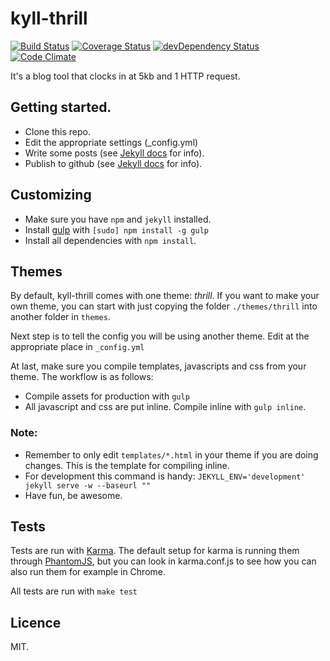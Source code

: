 kyll-thrill
===========
[![Build Status](https://travis-ci.org/eiriksm/kyll-thrill.svg?branch=master)](https://travis-ci.org/eiriksm/kyll-thrill)
[![Coverage Status](https://img.shields.io/coveralls/eiriksm/kyll-thrill.svg)](https://coveralls.io/r/eiriksm/kyll-thrill?branch=master)
[![devDependency Status](https://david-dm.org/eiriksm/kyll-thrill/dev-status.svg)](https://david-dm.org/eiriksm/kyll-thrill#info=devDependencies)
[![Code Climate](http://img.shields.io/codeclimate/github/eiriksm/kyll-thrill.svg)](https://codeclimate.com/github/eiriksm/kyll-thrill)

It's a blog tool that clocks in at 5kb and 1 HTTP request.

## Getting started.
- Clone this repo.
- Edit the appropriate settings (_config.yml)
- Write some posts (see [Jekyll docs](http://jekyllrb.com/) for info).
- Publish to github (see [Jekyll docs](http://jekyllrb.com/) for info).

## Customizing
- Make sure you have `npm` and `jekyll` installed.
- Install [gulp](http://gulpjs.com/) with `[sudo] npm install -g gulp`
- Install all dependencies with `npm install`.

## Themes
By default, kyll-thrill comes with one theme: _thrill_. If you want to make your own theme, you can start with just copying the folder `./themes/thrill` into another folder in `themes`.

Next step is to tell the config you will be using another theme. Edit at the appropriate place in `_config.yml`

At last, make sure you compile templates, javascripts and css from your theme. The workflow is as follows:
- Compile assets for production with `gulp`
- All javascript and css are put inline. Compile inline with `gulp inline`.

### Note:
- Remember to only edit `templates/*.html` in your theme if you are doing changes. This is the template for compiling inline.
- For development this command is handy: `JEKYLL_ENV='development' jekyll serve -w --baseurl ""`
- Have fun, be awesome.

## Tests
Tests are run with [Karma](http://karma-runner.github.io/). The default setup
for karma is running them through [PhantomJS](http://phantomjs.org/), but you
can look in karma.conf.js to see how you can also run them for example in
Chrome.

All tests are run with `make test`

## Licence
MIT.
